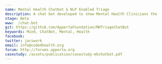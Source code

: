 ```yaml
---
name: Mental Health Chatbot & NLP Enabled Triage
description: A chat bot developed to show Mental Health Clinicians the art of what is possible in the area of chatbot development. The bot was designed in consultation with UK Mental Health Clinicians, and follows NICE guidelines.
stage: Beta
www:  /chat-bot
git: https://github.com/AppertaFoundation/MHTriageChatBot
keywords: Mind, ChatBot, Mental, Health
facebook: 
twitter: jacswork
email: info@code4health.org
forum: http://forums.apperta.org 
casestudy: /assets/publication/casestudy-mhchatbot.pdf
--- 
```

